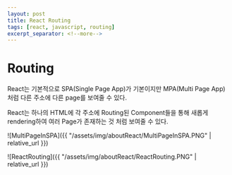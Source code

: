 ```yaml
---
layout: post
title: React Routing
tags: [react, javascript, routing]
excerpt_separator: <!--more-->
---
```


# Routing

React는 기본적으로 SPA(Single Page App)가 기본이지만 MPA(Multi Page App)처럼 다른 주소에 다른 page를 보여줄 수 있다.

React는 하나의 HTML에 각 주소에 Routing된 Component들을 통해 새롭게 rendering하여 여러 Page가 존재하는 것 처럼 보여줄 수 있다.

![MultiPageInSPA]({{ "/assets/img/aboutReact/MultiPageInSPA.PNG" | relative_url }})

![ReactRouting]({{ "/assets/img/aboutReact/ReactRouting.PNG" | relative_url }})